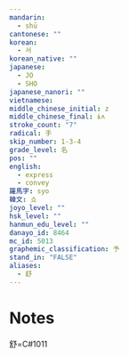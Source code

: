 ```yaml
---
mandarin:
  - shū
cantonese: ""
korean:
  - 서
korean_native: ""
japanese:
  - JO
  - SHO
japanese_nanori: ""
vietnamese:
middle_chinese_initial: z
middle_chinese_final: ɨʌ
stroke_count: "7"
radical: 手
skip_number: 1-3-4
grade_level: 名
pos: ""
english:
  - express
  - convey
羅馬字: syo
韓文: 쇼
joyo_level: ""
hsk_level: ""
hanmun_edu_level: ""
danayo_id: 8464
mc_id: 5013
graphemic_classification: 予
stand_in: "FALSE"
aliases:
  - 舒
---
```


# Notes
舒=C#1011
